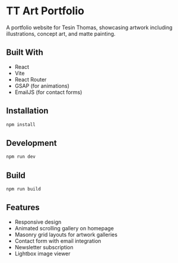 # TT Art Portfolio

A portfolio website for Tesin Thomas, showcasing artwork including illustrations, concept art, and matte painting.

## Built With

- React
- Vite
- React Router
- GSAP (for animations)
- EmailJS (for contact forms)

## Installation

```bash
npm install
```

## Development

```bash
npm run dev
```

## Build

```bash
npm run build
```

## Features

- Responsive design
- Animated scrolling gallery on homepage
- Masonry grid layouts for artwork galleries
- Contact form with email integration
- Newsletter subscription
- Lightbox image viewer
